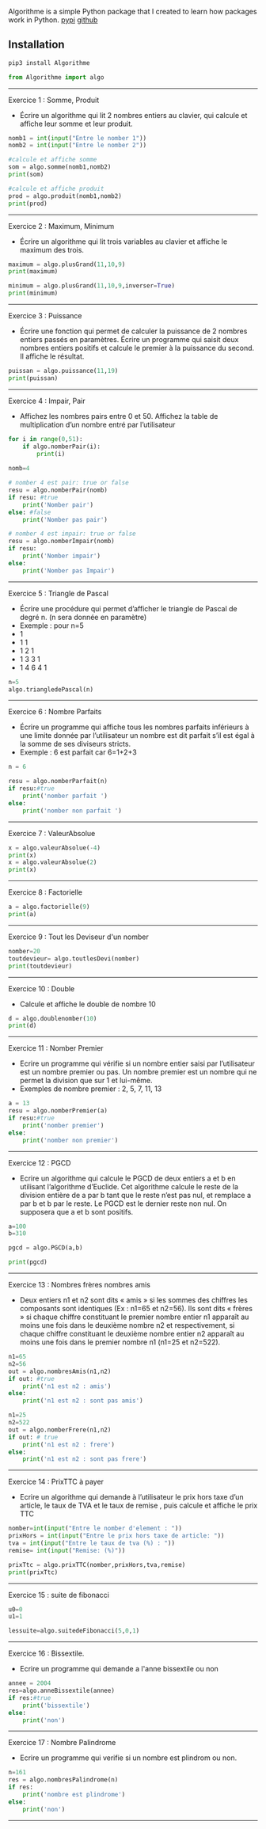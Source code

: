 Algorithme is a simple Python package that I created to learn how packages work in Python.
[pypi](https://pypi.org/project/Algorithme/0.1/)
[github](https://github.com/chaabimohamed/Algorithme)

## Installation

```bash
pip3 install Algorithme
```

```python
from Algorithme import algo
```
___
Exercice 1 : Somme, Produit
- Écrire un algorithme qui lit 2 nombres entiers au clavier, qui calcule et affiche leur somme et leur produit.

```python
nomb1 = int(input("Entre le nomber 1"))
nomb2 = int(input("Entre le nomber 2"))

#calcule et affiche somme
som = algo.somme(nomb1,nomb2)
print(som)

#calcule et affiche produit
prod = algo.produit(nomb1,nomb2)
print(prod)
```
___
Exercice 2 : Maximum, Minimum
- Écrire un algorithme qui lit trois variables au clavier et affiche le maximum des trois.

```python
maximum = algo.plusGrand(11,10,9)
print(maximum)
```
```python
minimum = algo.plusGrand(11,10,9,inverser=True)
print(minimum)
```
____
Exercice 3 : Puissance
- Écrire une fonction qui permet de calculer la puissance de 2 nombres entiers passés en paramètres. Écrire un programme qui saisit deux nombres entiers positifs et calcule le premier à la puissance du second. Il affiche le résultat.

```python
puissan = algo.puissance(11,19)
print(puissan)
```
___
Exercice 4 : Impair, Pair
- Affichez les nombres pairs entre 0 et 50. Affichez la table de multiplication d’un nombre entré par l’utilisateur

```python
for i in range(0,51):
    if algo.nomberPair(i):
        print(i)
        
nomb=4

# nomber 4 est pair: true or false
resu = algo.nomberPair(nomb)
if resu: #true
    print('Nomber pair')
else: #false
    print('Nomber pas pair')

# nomber 4 est impair: true or false
resu = algo.nomberImpair(nomb)
if resu:
    print('Nomber impair')
else:
    print('Nomber pas Impair')
```
___
Exercice 5 : Triangle de Pascal
- Écrire une procédure qui permet d’afficher le triangle de Pascal de degré n. (n sera donnée en paramètre)
- Exemple : pour n=5
-   1
-   1 1
-   1 2 1
-   1 3 3 1
-   1 4 6 4 1

```python
n=5
algo.triangledePascal(n)
```
___
Exercice 6 : Nombre Parfaits
- Écrire un programme qui affiche tous les nombres parfaits inférieurs à une limite donnée par l’utilisateur un nombre est dit parfait s’il est égal à la somme de ses diviseurs stricts.
- Exemple : 6 est parfait car 6=1+2+3

```python
n = 6

resu = algo.nomberParfait(n)
if resu:#true
    print('nomber parfait ')
else:
    print('nomber non parfait ')
```
___
Exercice 7 : ValeurAbsolue
 
```python
x = algo.valeurAbsolue(-4)
print(x)
x = algo.valeurAbsolue(2)
print(x)
```
___
Exercice 8 : Factorielle

```python
a = algo.factorielle(9)
print(a)
```
___
Exercice 9 : Tout les Deviseur d'un nomber

```python
nomber=20
toutdevieur= algo.toutlesDevi(nomber)
print(toutdevieur)
```
___
Exercice 10 : Double
- Calcule et affiche le double de nombre 10

```python
d = algo.doublenomber(10)
print(d)
```
___
Exercice 11 : Nomber Premier
- Ecrire un programme qui vérifie si un nombre entier saisi par l’utilisateur est un nombre premier ou pas. Un nombre premier est un nombre qui ne permet la division que sur 1 et lui-même.
- Exemples de nombre premier : 2, 5, 7, 11, 13

```python
a = 13
resu = algo.nomberPremier(a)
if resu:#true
    print('nomber premier')
else:
    print('nomber non premier')
```
___
Exercice 12 : PGCD
- Ecrire un algorithme qui calcule le PGCD de deux entiers a et b en utilisant l’algorithme d’Euclide. Cet algorithme calcule le reste de la division entière de a par b tant que le reste n’est pas nul, et remplace a par b et b par le reste. Le PGCD est le dernier reste non nul. On supposera que a et b sont positifs.

```python
a=100
b=310

pgcd = algo.PGCD(a,b)

print(pgcd)
```
___
Exercice 13 : Nombres frères nombres amis
- Deux entiers n1 et n2 sont dits « amis » si les sommes des chiffres les composants sont identiques (Ex : n1=65 et n2=56). Ils sont dits « frères » si chaque chiffre constituant le premier nombre entier n1 apparaît au moins une fois dans le deuxième nombre n2 et respectivement, si chaque chiffre constituant le deuxième nombre entier n2 apparaît au moins une fois dans le premier nombre n1 (n1=25 et n2=522).

```python
n1=65
n2=56
out = algo.nombresAmis(n1,n2)
if out: #true
    print('n1 est n2 : amis')
else:
    print('n1 est n2 : sont pas amis')

n1=25
n2=522
out = algo.nomberFrere(n1,n2)
if out: # true
    print('n1 est n2 : frere')
else:
    print('n1 est n2 : sont pas frere')
```
___
Exercice 14 : PrixTTC à payer
- Ecrire un algorithme qui demande à l’utilisateur le prix hors taxe d’un article, le taux de TVA et le taux de remise , puis calcule et affiche le prix TTC

```python
nomber=int(input("Entre le nomber d'element : "))
prixHors = int(input("Entre le prix hors taxe de article: "))
tva = int(input("Entre le taux de tva (%) : "))
remise= int(input("Remise: (%)"))

prixTtc = algo.prixTTC(nomber,prixHors,tva,remise)
print(prixTtc)
```
___
Exercice 15 : suite de fibonacci
```python
u0=0
u1=1

lessuite=algo.suitedeFibonacci(5,0,1)
```
___
Exercice 16 : Bissextile.
- Ecrire un programme qui demande a l'anne bissextile ou non

```python
annee = 2004
res=algo.anneBissextile(annee)
if res:#true
    print('bissextile')
else:
    print('non')
```
___
Exercice 17 : Nombre Palindrome
- Ecrire un programme qui verifie si un nombre est plindrom ou non.

```python
n=161
res = algo.nombresPalindrome(n)
if res:
    print('nombre est plindrome')
else:
    print('non')
```
___